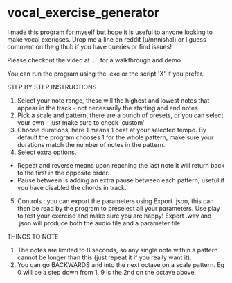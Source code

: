 # vocal_exercise_generator
I made this program for myself but hope it is useful to anyone looking to make vocal exericses. Drop me a line on reddit (u/nnnishal) or I guess comment on the github if you have queries or find issues!

Please checkout the video at .... for a walkthrough and demo.

You can run the program using the .exe or the script 'X' if you prefer. 

STEP BY STEP INSTRUCTIONS
1. Select your note range, these will the highest and lowest notes that appear in the track - not necessarily the starting and end notes
2. Pick a scale and pattern, there are a bunch of presets, or you can select your own - just make sure to check 'custom' 
3. Choose durations, here 1 means 1 beat at your selected tempo. By default the program chooses 1 for the whole pattern, make sure your durations match the number of notes in the pattern.
4. Select extra options. 
- Repeat and reverse means upon reaching the last note it will return back to the first in the opposite order.
- Pause between is adding an extra pause between each pattern, useful if you have disabled the chords in track. 
5. Controls : you can export the parameters using Export .json, this can then be read by the program to preselect all your parameters. Use play to test your exercise and make sure you are happy! Export .wav and .json will produce both the audio file and a parameter file. 

THINGS TO NOTE
1. The notes are limited to 8 seconds, so any single note within a pattern cannot be longer than this (just repeat it if you really want it).
2. You can go BACKWARDS and into the next octave on a scale pattern. Eg 0 will be a step down from 1, 9 is the 2nd on the octave above.

